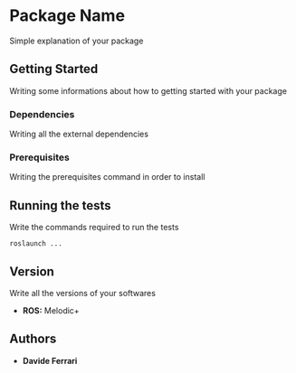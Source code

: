 # Package Name

Simple explanation of your package

## Getting Started

Writing some informations about how to getting started with your package

### Dependencies

Writing all the external dependencies

### Prerequisites

Writing the prerequisites command in order to install

## Running the tests

Write the commands required to run the tests

```
roslaunch ...
```

## Version

Write all the versions of your softwares

* **ROS:** Melodic+

## Authors

* **Davide Ferrari**

